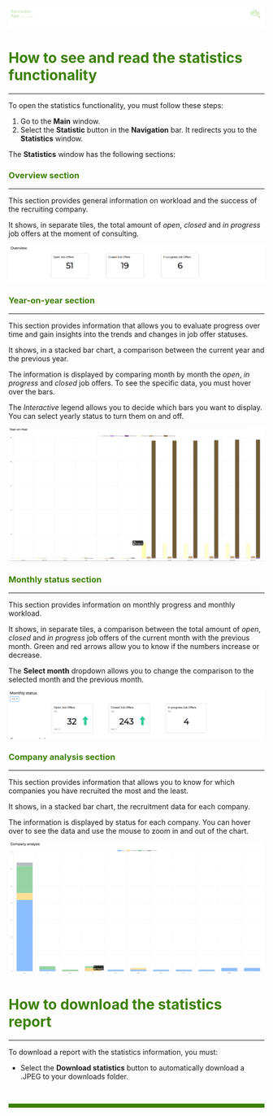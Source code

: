 ![banner](../../attachments/peque.png)

# <span style="color:#3C8000">How to see and read the statistics functionality</span>

---

To open the statistics functionality, you must follow these steps:

1. Go to the **Main** window.
1. Select the **Statistic** button in the **Navigation** bar. It redirects you to the **Statistics** window.

The **Statistics** window has the following sections:

### <span style="color:#3C8000">Overview section</span>

---

This section provides general information on workload and the success of the recruiting company.

It shows, in separate tiles, the total amount of _open_, _closed_ and _in progress_ job offers at the moment of consulting.

![overview](../../attachments/overview2.png)

### <span style="color:#3C8000">Year-on-year section</span>

---

This section provides information that allows you to evaluate progress over time and gain insights into the trends and changes in job offer statuses.

It shows, in a stacked bar chart, a comparison between the current year and the previous year.

The information is displayed by comparing month by month the _open_, _in progress_ and _closed_ job offers. To see the specific data, you must hover over the bars.

The _Interactive_ legend allows you to decide which bars you want to display. You can select yearly status to turn them on and off.

![yearonyear](../../attachments/yearonyear2.png)

### <span style="color:#3C8000">Monthly status section</span>

---

This section provides information on monthly progress and monthly workload.

It shows, in separate tiles, a comparison between the total amount of _open_, _closed_ and _in progress_ job offers of the current month with the previous month. Green and red arrows allow you to know if the numbers increase or decrease.

The **Select month** dropdown allows you to change the comparison to the selected month and the previous month.

![monthlystatus](../../attachments/monthly2.png)

### <span style="color:#3C8000">Company analysis section</span>

---

This section provides information that allows you to know for which companies you have recruited the most and the least.

It shows, in a stacked bar chart, the recruitment data for each company.

The information is displayed by status for each company. You can hover over to see the data and use the mouse to zoom in and out of the chart.

![companyanaysis](../../attachments/company2.png)

# <span style="color:#3C8000">How to download the statistics report</span>

---

To download a report with the statistics information, you must:

- Select the **Download statistics** button to automatically download a .JPEG to your downloads folder.

<br>
<hr style="height:8px;background-color:#3C8000">
